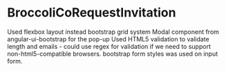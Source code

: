 # BroccoliCoRequestInvitation

Used flexbox layout instead bootstrap grid system
Modal component from angular-ui-bootstrap for the pop-up
Used HTML5 validation to validate length and emails - could use regex for validation if we need to support non-html5-compatible browsers.
bootstrap form styles was used on input form.